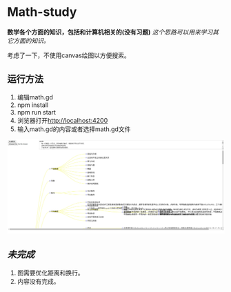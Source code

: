 # Math-study

__数学各个方面的知识，包括和计算机相关的(没有习题)__ _这个思路可以用来学习其它方面的知识。_

 考虑了一下，不使用canvas绘图以方便搜索。

## 运行方法

1. 编辑math.gd
2. npm install
3. npm run start
4. 浏览器打开[http://localhost:4200](http://localhost:4200)
5. 输入math.gd的内容或者选择math.gd文件

![eg](./img/img1.jpg)

## _未完成_

1. 图需要优化距离和换行。
2. 内容没有完成。
